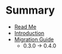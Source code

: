 # Summary

* [Read Me](README.md)
* [Introduction](docs/introduction/README.md)
* [Migration Guide](docs/migration_guide/README.md)
   * 0.3.0 -> 0.4.0

